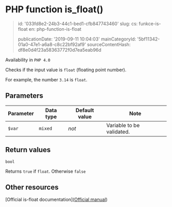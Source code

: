 PHP function is_float()
=======================

> id: '033fd8e2-24b3-44c1-bed1-cfb847743460'
> slug:
> 	cs: funkce-is-float
> 	en: php-function-is-float
> 
> publicationDate: '2019-09-11 10:04:03'
> mainCategoryId: '5bf11342-01a0-47e1-a6a8-c8c22bf92af9'
> sourceContentHash: df8e0d4f23a58363772f0d7ea5eab96d

Availability in `PHP 4.0`

Checks if the input value is `float` (floating point number).

For example, the number `3.14` is `float`.

Parameters
--------------

| Parameter | Data type | Default value | Note |
|-----|-----|-----|-----|
| `$var` | `mixed` | *not* | Variable to be validated. |


Return values
----------------

`bool`

Returns `true` if `float`. Otherwise `false`

Other resources
------------

[Official is-float documentation]([Official manual](https://www.php.net/manual/en/function.is-float.php))
